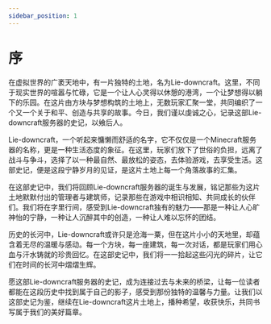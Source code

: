 ```yaml
---
sidebar_position: 1
---
```

# 序

在虚拟世界的广袤天地中，有一片独特的土地，名为Lie-downcraft。这里，不同于现实世界的喧嚣与忙碌，它是一个让人心灵得以休憩的港湾，一个让梦想得以躺下的乐园。在这片由方块与梦想构筑的土地上，无数玩家汇聚一堂，共同编织了一个又一个关于和平、创造与共享的故事。今日，我们谨以虔诚之心，记录这部Lie-downcraft服务器的史记，以飨后人。

Lie-downcraft，一个听起来慵懒而舒适的名字，它不仅仅是一个Minecraft服务器的名称，更是一种生活态度的象征。在这里，玩家们放下了世俗的负担，远离了战斗与争斗，选择了以一种最自然、最放松的姿态，去体验游戏，去享受生活。这部史记，便是这段宁静岁月的见证，是这片土地上每一个角落故事的汇集。

在这部史记中，我们将回顾Lie-downcraft服务器的诞生与发展，铭记那些为这片土地默默付出的管理者与建筑师，记录那些在游戏中相识相知、共同成长的伙伴们。我们将在字里行间，感受到Lie-downcraft独有的魅力——那是一种让人心旷神怡的宁静，一种让人沉醉其中的创造，一种让人难以忘怀的团结。

历史的长河中，Lie-downcraft或许只是沧海一粟，但在这片小小的天地里，却蕴含着无尽的温暖与感动。每一个方块，每一座建筑，每一次对话，都是玩家们用心血与汗水铸就的珍贵回忆。在这部史记中，我们将一一拾起这些闪光的碎片，让它们在时间的长河中熠熠生辉。

愿这部Lie-downcraft服务器的史记，成为连接过去与未来的桥梁，让每一位读者都能在这段历史中找到属于自己的影子，感受到那份独特的温馨与力量。让我们以这部史记为鉴，继续在Lie-downcraft这片土地上，播种希望，收获快乐，共同书写属于我们的美好篇章。
